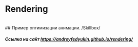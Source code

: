 # Rendering
<br>
## Пример оптимизации анимации. /Skillbox/

##### Ссылка на сайт https://andreyfedyukin.github.io/rendering/
